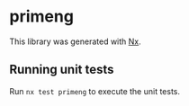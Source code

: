 # primeng

This library was generated with [Nx](https://nx.dev).

## Running unit tests

Run `nx test primeng` to execute the unit tests.
